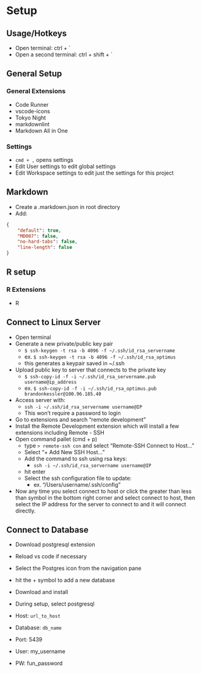 # Setup

## Usage/Hotkeys

* Open terminal: ctrl + `
* Open a second terminal: ctrl + shift + `

## General Setup

### General Extensions

* Code Runner
* vscode-icons
* Tokyo Night
* markdownlint
* Markdown All in One

### Settings

* `cmd + ,` opens settings
* Edit User settings to edit global settings
* Edit Workspace settings to edit just the settings for this project

## Markdown

* Create a .markdown.json in root directory
* Add:

```json
{
    "default": true,
    "MD007": false,
    "no-hard-tabs": false,
    "line-length": false
}
```

## R setup

### R Extensions

* R

## Connect to Linux Server

* Open terminal
* Generate a new private/public key pair
	* `$ ssh-keygen -t rsa -b 4096 -f ~/.ssh/id_rsa_servername`
	* ex. `$ ssh-keygen -t rsa -b 4096 -f ~/.ssh/id_rsa_optimus`
	* this generates a keypair saved in ~/.ssh
* Upload public key to server that connects to the private key
	* `$ ssh-copy-id -f -i ~/.ssh/id_rsa_servername.pub username@ip_address`
	* ex. `$ ssh-copy-id -f -i ~/.ssh/id_rsa_optimus.pub brandonkessler@100.96.185.40`
* Access server with:
	* ``ssh -i ~/.ssh/id_rsa_servername username@IP``
	* This won’t require a password to login
* Go to extensions and search “remote development”
* Install the Remote Development extension which will install a few extensions including Remote - SSH
* Open command pallet (cmd + p)
	* type `> remote-ssh con` and select “Remote-SSH Connect to Host…”
	* Select “+ Add New SSH Host…”
	* Add the command to ssh using rsa keys:
		* `ssh -i ~/.ssh/id_rsa_servername username@IP`
	* hit enter
	* Select the ssh configuration file to update:
		* ex. “/Users/username/.ssh/config”
* Now any time you select connect to host or click the greater than less than symbol in the bottom right corner and select connect to host, then select the IP address for the server to connect to and it will connect directly.

## Connect to Database

* Download postgresql extension
* Reload vs code if necessary
* Select the Postgres icon from the navigation pane
* hit the + symbol to add a new database

* Download and install
* During setup, select postgresql
* Host: `url_to_host`
* Database: `db_name`
* Port: 5439
* User: my_username
* PW: fun_password
